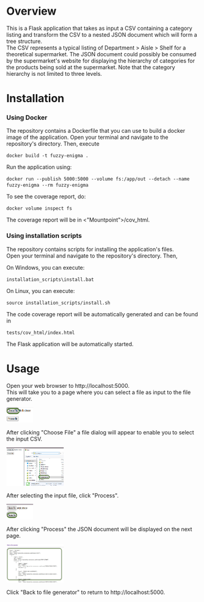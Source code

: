 # Overview
This is a Flask application that takes as input a CSV containing a category listing
and transform the CSV to a nested JSON document which will form a tree structure.  
The CSV represents a typical listing of Department > Aisle > Shelf for a theoretical 
supermarket.  The JSON document could possibly be consumed by the supermarket's website
for displaying the hierarchy of categories for the products being sold at the supermarket.
Note that the category hierarchy is not limited to three levels.

# Installation
### Using Docker
The repository contains a Dockerfile that you can use to build a docker image of the 
application.  Open your terminal and navigate to the repository's directory.  Then, execute

    docker build -t fuzzy-enigma .

Run the application using:

    docker run --publish 5000:5000 --volume fs:/app/out --detach --name fuzzy-enigma --rm fuzzy-enigma

To see the coverage report, do:

    docker volume inspect fs

The coverage report will be in <"Mountpoint">/cov_html.

### Using installation scripts
The repository contains scripts for installing the application's files.  
Open your terminal and navigate to the repository's directory.  Then,

On Windows, you can execute:

    installation_scripts\install.bat

On Linux, you can execute:

    source installation_scripts/install.sh

The code coverage report will be automatically generated and can be found in

    tests/cov_html/index.html

The Flask application will be automatically started.  

# Usage
Open your web browser to http://localhost:5000.  
This will take you to a page where you can select a file as input to the file generator.

<img src="images/1 - start.jpg" width="70" height="40"/>

After clicking "Choose File" a file dialog will appear to enable you to select the input CSV.

<img src="images/2 - file selection.jpg" width="150" height="100"/>

After selecting the input file, click "Process".

<img src="images/3 - process.jpg" width="70" height="40"/>

After clicking "Process" the JSON document will be displayed on the next page.

<img src="images/4 - results.jpg" width="150" height="100"/>

Click "Back to file generator" to return to http://localhost:5000.
